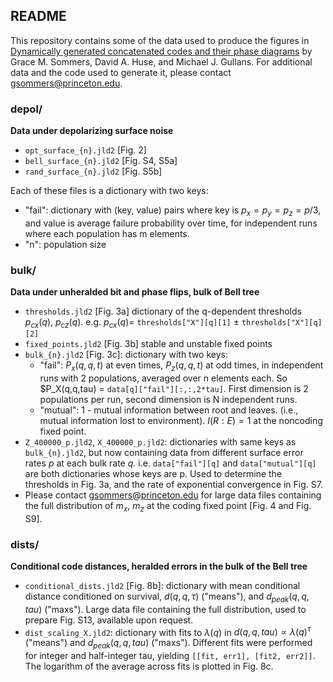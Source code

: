 ## README

This repository contains some of the data used to produce the figures in [Dynamically generated concatenated codes and their phase diagrams](https://arxiv.org/abs/2409.13801) by Grace M. Sommers, David A. Huse, and Michael J. Gullans. For additional data and the code used to generate it, please contact gsommers@princeton.edu.

### depol/

**Data under depolarizing surface noise**

- `opt_surface_{n}.jld2` [Fig. 2]
- `bell_surface_{n}.jld2` [Fig. S4, S5a]
- `rand_surface_{n}.jld2` [Fig. S5b]

Each of these files is a dictionary with two keys:

 - "fail": dictionary with (key, value) pairs where key is $p_x=p_y=p_z=p/3$, and value is average failure probability over time, for independent runs where each population has m elements.
 - "n": population size

### bulk/

**Data under unheralded bit and phase flips, bulk of Bell tree**

- `thresholds.jld2` [Fig. 3a] dictionary of the q-dependent thresholds $p_{cx}(q)$, $p_{cz}(q)$.
         e.g. $p_{cx}(q) =$ `thresholds["X"][q][1]` $\pm$ `thresholds["X"][q][2]`
- `fixed_points.jld2` [Fig. 3b] stable and unstable fixed points
- `bulk_{n}.jld2` [Fig. 3c]: dictionary with two keys:
  * "fail": $P_x(q,q,t)$ at even times, $P_z(q,q,t)$ at odd times, in independent runs with 2 populations, averaged over n elements each. So $P_X(q,q,tau) = `data[q]["fail"][:,:,2*tau]`. First dimension is 2 populations per run, second dimension is N independent runs.
  *  "mutual": 1 - mutual information between root and leaves. (i.e., mutual information lost to environment). $I(R:E)=1$ at the noncoding fixed point.
- `Z_400000_p.jld2`, `X_400000_p.jld2`: dictionaries with same keys as `bulk_{n}.jld2`, but now containing data from different surface error rates $p$ at each bulk rate $q$. i.e. `data["fail"][q]` and `data["mutual"][q]` are both dictionaries whose keys are p. Used to determine the thresholds in Fig. 3a, and the rate of exponential convergence in Fig. S7.
- Please contact gsommers@princeton.edu for large data files containing the full distribution of $m_x$, $m_z$ at the coding fixed point [Fig. 4 and Fig. S9].

### dists/

**Conditional code distances, heralded errors in the bulk of the Bell tree**
- `conditional_dists.jld2` [Fig. 8b]: dictionary with mean conditional distance conditioned on survival, $d(q,q,\tau)$ ("means"), and $d_{peak}(q,q,tau)$ ("maxs"). Large data file containing the full distribution, used to prepare Fig. S13, available upon request.
- `dist_scaling_X.jld2`: dictionary with fits to $\lambda(q)$ in $d(q,q,tau) \propto \lambda(q)^\tau$ ("means") and $d_{peak}(q,q,tau)$ ("maxs"). Different fits were performed for integer and half-integer tau, yielding `[[fit, err1], [fit2, err2]]`. The logarithm of the average across fits is plotted in Fig. 8c. 
